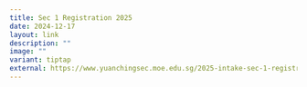 ```yaml
---
title: Sec 1 Registration 2025
date: 2024-12-17
layout: link
description: ""
image: ""
variant: tiptap
external: https://www.yuanchingsec.moe.edu.sg/2025-intake-sec-1-registration/welcomemessage/
---
```

